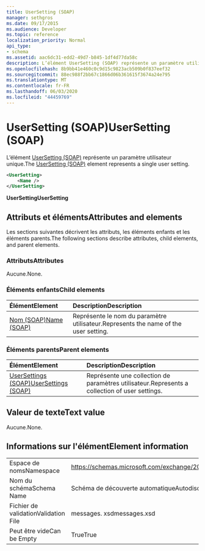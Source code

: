 ```yaml
---
title: UserSetting (SOAP)
manager: sethgros
ms.date: 09/17/2015
ms.audience: Developer
ms.topic: reference
localization_priority: Normal
api_type:
- schema
ms.assetid: aac6dc31-edd2-49d7-b845-1df4d77da58c
description: L’élément UserSetting (SOAP) représente un paramètre utilisateur unique.
ms.openlocfilehash: 8b9bb41e460c0c9d15c9823acb509b0f837eef32
ms.sourcegitcommit: 88ec988f2bb67c1866d06b361615f3674a24e795
ms.translationtype: MT
ms.contentlocale: fr-FR
ms.lasthandoff: 06/03/2020
ms.locfileid: "44459769"
---
```

# <a name="usersetting-soap"></a><span data-ttu-id="9ec79-103">UserSetting (SOAP)</span><span class="sxs-lookup"><span data-stu-id="9ec79-103">UserSetting (SOAP)</span></span>

<span data-ttu-id="9ec79-104">L’élément [UserSetting (SOAP)](usersetting-soap.md) représente un paramètre utilisateur unique.</span><span class="sxs-lookup"><span data-stu-id="9ec79-104">The [UserSetting (SOAP)](usersetting-soap.md) element represents a single user setting.</span></span> 
  
```XML
<UserSetting>
    <Name />
</UserSetting>
```

 <span data-ttu-id="9ec79-105">**UserSetting**</span><span class="sxs-lookup"><span data-stu-id="9ec79-105">**UserSetting**</span></span>
## <a name="attributes-and-elements"></a><span data-ttu-id="9ec79-106">Attributs et éléments</span><span class="sxs-lookup"><span data-stu-id="9ec79-106">Attributes and elements</span></span>

<span data-ttu-id="9ec79-107">Les sections suivantes décrivent les attributs, les éléments enfants et les éléments parents.</span><span class="sxs-lookup"><span data-stu-id="9ec79-107">The following sections describe attributes, child elements, and parent elements.</span></span>
  
### <a name="attributes"></a><span data-ttu-id="9ec79-108">Attributs</span><span class="sxs-lookup"><span data-stu-id="9ec79-108">Attributes</span></span>

<span data-ttu-id="9ec79-109">Aucune.</span><span class="sxs-lookup"><span data-stu-id="9ec79-109">None.</span></span>
  
### <a name="child-elements"></a><span data-ttu-id="9ec79-110">Éléments enfants</span><span class="sxs-lookup"><span data-stu-id="9ec79-110">Child elements</span></span>

|<span data-ttu-id="9ec79-111">**Élément**</span><span class="sxs-lookup"><span data-stu-id="9ec79-111">**Element**</span></span>|<span data-ttu-id="9ec79-112">**Description**</span><span class="sxs-lookup"><span data-stu-id="9ec79-112">**Description**</span></span>|
|:-----|:-----|
|[<span data-ttu-id="9ec79-113">Nom (SOAP)</span><span class="sxs-lookup"><span data-stu-id="9ec79-113">Name (SOAP)</span></span>](name-soap.md) <br/> |<span data-ttu-id="9ec79-114">Représente le nom du paramètre utilisateur.</span><span class="sxs-lookup"><span data-stu-id="9ec79-114">Represents the name of the user setting.</span></span>  <br/> |
   
### <a name="parent-elements"></a><span data-ttu-id="9ec79-115">Éléments parents</span><span class="sxs-lookup"><span data-stu-id="9ec79-115">Parent elements</span></span>

|<span data-ttu-id="9ec79-116">**Élément**</span><span class="sxs-lookup"><span data-stu-id="9ec79-116">**Element**</span></span>|<span data-ttu-id="9ec79-117">**Description**</span><span class="sxs-lookup"><span data-stu-id="9ec79-117">**Description**</span></span>|
|:-----|:-----|
|[<span data-ttu-id="9ec79-118">UserSettings (SOAP)</span><span class="sxs-lookup"><span data-stu-id="9ec79-118">UserSettings (SOAP)</span></span>](usersettings-soap.md) <br/> |<span data-ttu-id="9ec79-119">Représente une collection de paramètres utilisateur.</span><span class="sxs-lookup"><span data-stu-id="9ec79-119">Represents a collection of user settings.</span></span>  <br/> |
   
## <a name="text-value"></a><span data-ttu-id="9ec79-120">Valeur de texte</span><span class="sxs-lookup"><span data-stu-id="9ec79-120">Text value</span></span>

<span data-ttu-id="9ec79-121">Aucune.</span><span class="sxs-lookup"><span data-stu-id="9ec79-121">None.</span></span>
  
## <a name="element-information"></a><span data-ttu-id="9ec79-122">Informations sur l'élément</span><span class="sxs-lookup"><span data-stu-id="9ec79-122">Element information</span></span>

|||
|:-----|:-----|
|<span data-ttu-id="9ec79-123">Espace de noms</span><span class="sxs-lookup"><span data-stu-id="9ec79-123">Namespace</span></span>  <br/> |https://schemas.microsoft.com/exchange/2010/Autodiscover  <br/> |
|<span data-ttu-id="9ec79-124">Nom du schéma</span><span class="sxs-lookup"><span data-stu-id="9ec79-124">Schema Name</span></span>  <br/> |<span data-ttu-id="9ec79-125">Schéma de découverte automatique</span><span class="sxs-lookup"><span data-stu-id="9ec79-125">Autodiscover schema</span></span>  <br/> |
|<span data-ttu-id="9ec79-126">Fichier de validation</span><span class="sxs-lookup"><span data-stu-id="9ec79-126">Validation File</span></span>  <br/> |<span data-ttu-id="9ec79-127">messages. xsd</span><span class="sxs-lookup"><span data-stu-id="9ec79-127">messages.xsd</span></span>  <br/> |
|<span data-ttu-id="9ec79-128">Peut être vide</span><span class="sxs-lookup"><span data-stu-id="9ec79-128">Can be Empty</span></span>  <br/> |<span data-ttu-id="9ec79-129">True</span><span class="sxs-lookup"><span data-stu-id="9ec79-129">True</span></span>  <br/> |
   

